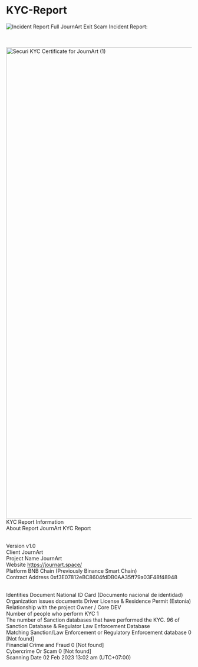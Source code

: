 # KYC-Report
![Incident Report](https://github.com/SECURI-Cybersecurity-Audit-KYC/KYC-Report/assets/111109564/3eb65c46-b6b6-42bd-8e81-fb063f1c2d11)
Full JournArt Exit Scam Incident Report: 

<br>
<br>
<img width="1280" alt="Securi KYC Certificate for JournArt (1)" src="https://user-images.githubusercontent.com/111109564/218752967-2fca2fba-d96a-41d9-9b9a-2e638afb43bb.png">
<br>KYC Report Information
<br>About Report	JournArt KYC Report

<br>Version	v1.0
<br>Client	JournArt
<br>Project Name	JournArt
<br>Website	https://journart.space/
<br>Platform	BNB Chain (Previously Binance Smart Chain)
<br>Contract Address	0xf3E07812eBC8604fdDB0AA35ff79a03F48f48948

<br>Identities Document	National ID Card (Documento nacional de identidad)
<br>Organization issues documents	Driver License & Residence Permit (Estonia)
<br>Relationship with the project	Owner / Core DEV
<br>Number of people who perform KYC	1
<br>The number of Sanction databases that have performed the KYC.	96 of Sanction Database & Regulator Law Enforcement Database
<br>Matching Sanction/Law Enforcement or Regulatory Enforcement database	0 [Not found]
<br>Financial Crime and Fraud	0 [Not found]
<br>Cybercrime Or Scam	0 [Not found]
<br>Scanning Date	02 Feb 2023 13:02 am (UTC+07:00)
